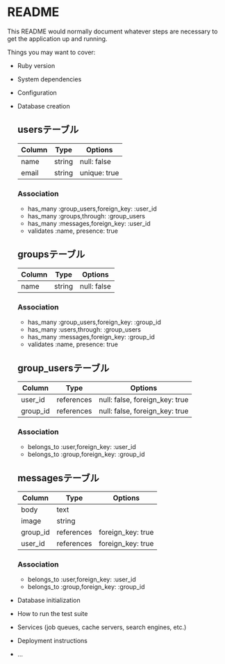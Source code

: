 # README

This README would normally document whatever steps are necessary to get the
application up and running.

Things you may want to cover:

* Ruby version

* System dependencies

* Configuration

* Database creation
 
  ## usersテーブル

  |Column|Type|Options|
  |------|----|-------|
  |name|string|null: false|
  |email|string|unique: true|

  ### Association
  - has_many :group_users,foreign_key: :user_id
  - has_many :groups,through: :group_users
  - has_many :messages,foreign_key: :user_id
  - validates :name, presence: true
  
  ## groupsテーブル
  
  |Column|Type|Options|
  |------|----|-------|
  |name|string|null: false|

  ### Association
  - has_many :group_users,foreign_key: :group_id
  - has_many :users,through: :group_users
  - has_many :messages,foreign_key: :group_id
  - validates :name, presence: true
  
  ## group_usersテーブル

  |Column|Type|Options|
  |------|----|-------|
  |user_id|references|null: false, foreign_key: true|
  |group_id|references|null: false, foreign_key: true|

  ### Association
  - belongs_to :user,foreign_key: :user_id
  - belongs_to :group,foreign_key: :group_id

  ## messagesテーブル

  |Column|Type|Options|
  |------|----|-------|
  |body|text|
  |image|string|
  |group_id|references|foreign_key: true|
  |user_id|references|foreign_key: true|

  ### Association
  - belongs_to :user,foreign_key: :user_id
  - belongs_to :group,foreign_key: :group_id

* Database initialization

* How to run the test suite

* Services (job queues, cache servers, search engines, etc.)

* Deployment instructions

* ...
